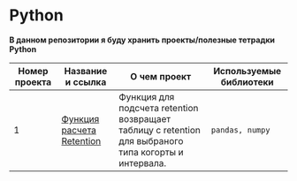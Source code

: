 # Python

**В данном репозитории я буду хранить проекты/полезные тетрадки Python**

Номер проекта | Название и ссылка | О чем проект | Используемые библиотеки |
--- | --- | --- | --- |
1 | [Функция расчета Retention](https://nbviewer.org/github/AlexandrBelokon/Python/blob/main/retention.ipynb "Функция расчета Retention (дневной/недельный/месячный)") | Функция для подсчета retention возвращает таблицу с retention для выбраного типа когорты и интервала. |`pandas, numpy`|
